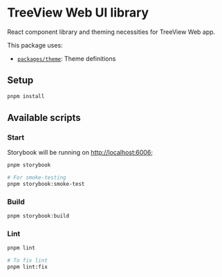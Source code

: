 # TreeView Web UI library

React component library and theming necessities for TreeView Web app.

This package uses:

- [`packages/theme`](../theme): Theme definitions

## Setup

```bash
pnpm install
```

## Available scripts

### Start

Storybook will be running on [http://localhost:6006](http://localhost:6006);

```bash
pnpm storybook

# For smoke-testing
pnpm storybook:smoke-test
```

### Build

```bash
pnpm storybook:build
```

### Lint

```bash
pnpm lint

# To fix lint
pnpm lint:fix
```
